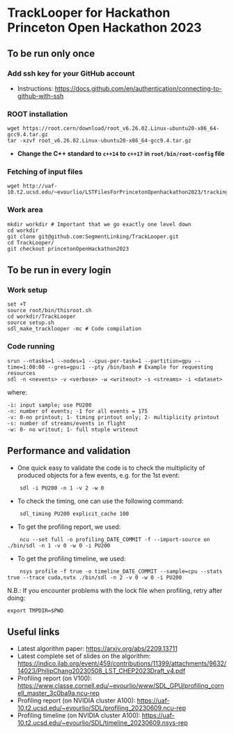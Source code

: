 # TrackLooper for Hackathon Princeton Open Hackathon 2023

## To be run only once

### Add ssh key for your GitHub account
- Instructions: https://docs.github.com/en/authentication/connecting-to-github-with-ssh

### ROOT installation
	wget https://root.cern/download/root_v6.26.02.Linux-ubuntu20-x86_64-gcc9.4.tar.gz
	tar -xzvf root_v6.26.02.Linux-ubuntu20-x86_64-gcc9.4.tar.gz

- **Change the C++ standard to `c++14` to `c++17` in `root/bin/root-config` file**

### Fetching of input files
	wget http://uaf-10.t2.ucsd.edu/~evourlio/LSTFilesForPrincetonOpenhackathon2023/trackingNtuple_ttbar_PU200.root

### Work area
	mkdir workdir # Important that we go exactly one level down
	cd workdir
	git clone git@github.com:SegmentLinking/TrackLooper.git
	cd TrackLooper/
	git checkout princetonOpenHackathon2023

## To be run in every login

### Work setup
	set +T
	source root/bin/thisroot.sh
	cd workdir/TrackLooper
	source setup.sh
	sdl_make_tracklooper -mc # Code compilation

### Code running
	srun --ntasks=1 --nodes=1 --cpus-per-task=1 --partition=gpu --time=1:00:00 --gres=gpu:1 --pty /bin/bash # Example for requesting resources
	sdl -n <nevents> -v <verbose> -w <writeout> -s <streams> -i <dataset>

where:

	-i: input sample; use PU200
	-n: number of events; -1 for all events = 175
	-v: 0-no printout; 1- timing printout only; 2- multiplicity printout
	-s: number of streams/events in flight
	-w: 0- no writout; 1- full ntuple writeout

## Performance and validation
- One quick easy to validate the code is to check the multiplicity of produced objects for a few events, e.g. for the 1st event:
```
	sdl -i PU200 -n 1 -v 2 -w 0
```
- To check the timing, one can use the following command:
```
	sdl_timing PU200 explicit_cache 100
```
- To get the profiling report, we used:
```
	ncu --set full -o profiling_DATE_COMMIT -f --import-source on ./bin/sdl -n 1 -v 0 -w 0 -i PU200
```
- To get the profiling timeline, we used:
```
	nsys profile -f true -o timeline_DATE_COMMIT --sample=cpu --stats true --trace cuda,nvtx ./bin/sdl -n 2 -v 0 -w 0 -i PU200
```

N.B.: If you encounter problems with the lock file when profiling, retry after doing:
```
export TMPDIR=$PWD
```

## Useful links
- Latest algorithm paper: https://arxiv.org/abs/2209.13711
- Latest complete set of slides on the algorithm: https://indico.jlab.org/event/459/contributions/11399/attachments/9632/14023/PhilipChang20230508_LST_CHEP2023Draft_v4.pdf
- Profiling report (on V100): https://www.classe.cornell.edu/~evourlio/www/SDL_GPU/profiling_cornell_master_3c0ba9a.ncu-rep
- Profiling report (on NVIDIA cluster A100): https://uaf-10.t2.ucsd.edu/~evourlio/SDL/profiling_20230609.ncu-rep
- Profiling timeline (on NVIDIA cluster A100): https://uaf-10.t2.ucsd.edu/~evourlio/SDL/timeline_20230609.nsys-rep
